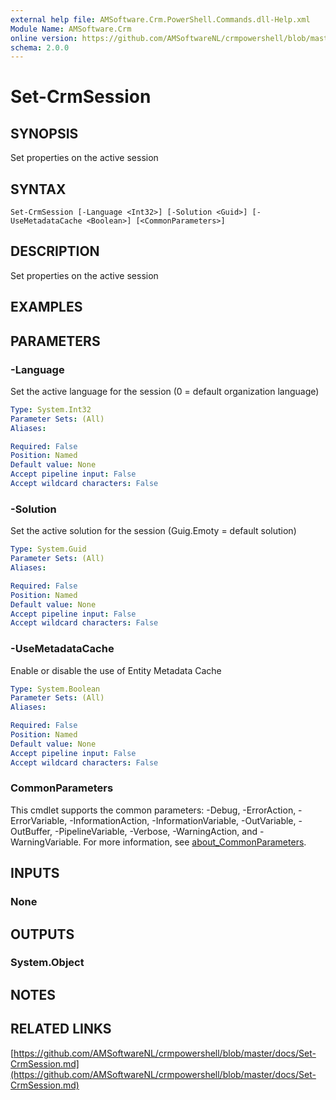 ```yaml
---
external help file: AMSoftware.Crm.PowerShell.Commands.dll-Help.xml
Module Name: AMSoftware.Crm
online version: https://github.com/AMSoftwareNL/crmpowershell/blob/master/docs/Set-CrmSession.md
schema: 2.0.0
---
```


# Set-CrmSession

## SYNOPSIS
Set properties on the active session

## SYNTAX

```
Set-CrmSession [-Language <Int32>] [-Solution <Guid>] [-UseMetadataCache <Boolean>] [<CommonParameters>]
```

## DESCRIPTION
Set properties on the active session

## EXAMPLES

## PARAMETERS

### -Language
Set the active language for the session (0 = default organization language)

```yaml
Type: System.Int32
Parameter Sets: (All)
Aliases:

Required: False
Position: Named
Default value: None
Accept pipeline input: False
Accept wildcard characters: False
```

### -Solution
Set the active solution for the session (Guig.Emoty = default solution)

```yaml
Type: System.Guid
Parameter Sets: (All)
Aliases:

Required: False
Position: Named
Default value: None
Accept pipeline input: False
Accept wildcard characters: False
```

### -UseMetadataCache
Enable or disable the use of Entity Metadata Cache

```yaml
Type: System.Boolean
Parameter Sets: (All)
Aliases:

Required: False
Position: Named
Default value: None
Accept pipeline input: False
Accept wildcard characters: False
```

### CommonParameters
This cmdlet supports the common parameters: -Debug, -ErrorAction, -ErrorVariable, -InformationAction, -InformationVariable, -OutVariable, -OutBuffer, -PipelineVariable, -Verbose, -WarningAction, and -WarningVariable. For more information, see [about_CommonParameters](http://go.microsoft.com/fwlink/?LinkID=113216).

## INPUTS

### None

## OUTPUTS

### System.Object
## NOTES

## RELATED LINKS

[https://github.com/AMSoftwareNL/crmpowershell/blob/master/docs/Set-CrmSession.md](https://github.com/AMSoftwareNL/crmpowershell/blob/master/docs/Set-CrmSession.md)

